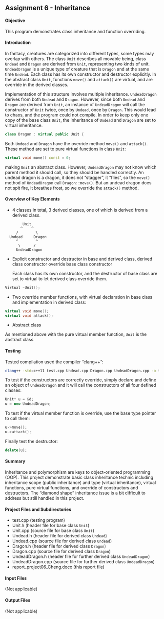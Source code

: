 ## Assignment 6 - Inheritance

#### Objective

This program demonstrates class inheritance and function overriding.

#### Introduction

In fantasy, creatures are categorized into different types, some types may overlap with others. The class `Unit` describes all movable being, class `Undead` and `Dragon` are derived from `Unit`, representing two kinds of unit. `UndeadDragon` is a unique type of creature that is `Dragon` and at the same time `Undead`. Each class has its own constructor and destructor explicitly. In the abstract class `Unit`, functions `move()` and `attack()` are virtual, and are override in the derived classes.

Implementation of this structure involves multiple inheritance. `UndeadDragon` derives from both `Undead` and `Dragon`. However, since both `Undead` and `Dragon` are derived from `Unit`, an instance of `UndeadDragon` will call the constructor of `Unit` twice, once by `Undead`, once by `Dragon`. This would lead to chaos, and the program could not compile. In order to keep only one copy of the base class `Unit`, the inheritance of `Undead` and `Dragon` are set to virtual inheritance.

```cpp
class Dragon : virtual public Unit {
```

Both `Undead` and `Dragon` have the override method `move()` and `attack()`. These method are set to pure virtual functions in class `Unit`:

```cpp
virtual void move() const = 0;
```
making `Unit` an abstract class. However, `UndeadDragon` may not know which parent method it should call, so they should be handled correctly. An undead dragon is a dragon, it does not “stagger”, it “flies”, so the `move()` method of `UndeadDragon` call `Dragon::move()`. But an undead dragon does not spit fire, it breathes frost, so we override the `attack()` method.

#### Overview of Key Elements

- 4 classes in total, 3 derived classes, one of which is derived from a derived class.

 ```
         Unit
        ^    ^
      /        \
   Undead     Dragon
      ^        ^
       \      /
      UndeadDragon
 ```

- Explicit constructor and destructor in base and derived class, derived class constructor override base class constructor

  Each class has its own constructor, and the destructor of base class are set to virtual to let derived class override them.

 ```cpp
Virtual ~Unit();
```

- Two override member functions, with virtual declaration in base class and implementation in derived class:

 ```cpp
virtual void move();
virtual void attack();
```

-	Abstract class

 As mentioned above with the pure virtual member function, `Unit` is the abstract class.

#### Testing

Tested compilation used the compiler “clang++”:

```bash
clang++ -std=c++11 test.cpp Undead.cpp Dragon.cpp UndeadDragon.cpp -o test.exe
```

To test if the constructors are correctly override, simply declare and define an object of `UndeadDragon` and it will call the constructors of all four defined classes:

```cpp
Unit* u = &d;
u = new UndeadDragon;
```

To test if the virtual member function is override, use the base type pointer to call them:

```cpp
u->move();
u->attack();
```

Finally test the destructor:

```cpp
delete(u);
```

#### Summary

Inheritance and polymorphism are keys to object-oriented programming (OOP). This project demonstrate basic class inheritance technic including inheritance scope (public inheritance) and type (virtual inheritance), virtual functions, pure virtual functions, and override of constructors and destructors. The “diamond shape” inheritance issue is a bit difficult to address but still handled in this project.

#### Project Files and Subdirectories

- test.cpp (testing program)
- Unit.h (header file for base class `Unit`) 
- Unit.cpp (source file for base class `Unit`)
- Undead.h (header file for derived class `Undead`) 
- Undead.cpp (source file for derived class `Undead`)
- Dragon.h (header file for derived class `Dragon`) 
- Dragon.cpp (source file for derived class `Dragon`)
- UndeadDragon.h (header file for further derived class `UndeadDragon`) 
- UndeadDragon.cpp (source file for further derived class `UndeadDragon`)
- report\_project06\_Cheng.docx (this report file)

#### Input Files
(Not applicable)

#### Output Files
(Not applicable)
